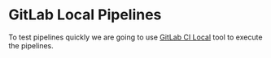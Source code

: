 # GitLab Local Pipelines

To test pipelines quickly we are going to use [GitLab CI Local](https://github.com/firecow/gitlab-ci-local) tool to execute the pipelines.
